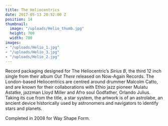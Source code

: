 ```yaml
---
title: The Heliocentrics
date: 2017-05-13 20:52:00 Z
position: 14
thumbnail:
  image: "/uploads/Helio_thumb.jpg"
  height: 700
  width: 700
images:
- "/uploads/Helio_1.jpg"
- "/uploads/Helio_3.jpg"
- "/uploads/Helio_2.jpg"
---
```


Record packaging designed for The Heliocentric’s *Sirius B*, the third 12 inch single from their album *Out There* released on Now-Again Records. The London-based Heliocentrics are centred around drummer Malcolm Catto, and are known for their collaborations with Ethio jazz pioneer Mulatu Astatke, jazzman Lloyd Miller and Afro soul Godfather, Orlando Julius. Taking its cue from the title, a star system, the artwork is of an astrolabe, an ancient device historically used by astronomers and navigators to identify stars and planets.

Completed in 2008 for Way Shape Form.